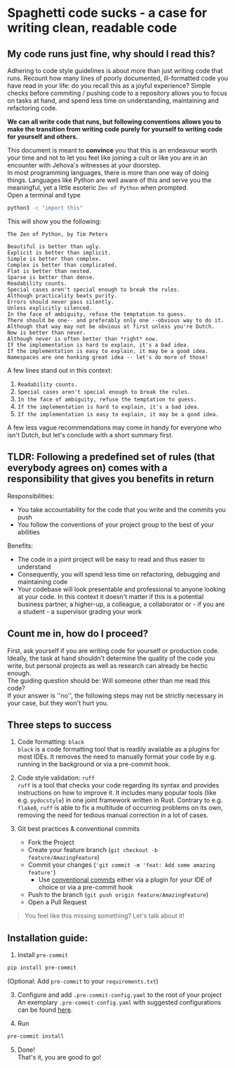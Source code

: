 # Spaghetti code sucks - a case for writing clean, readable code
## My code runs just fine, why should I read this?
Adhering to code style guidelines is about more than just writing code that runs. Recount how many lines of poorly documented, ill-formatted code you have read in your life: do you recall this as a joyful experience? Simple checks before commiting / pushing code to a repository allows you to focus on tasks at hand, and spend less time on understanding, maintaining and refactoring code.  
  
**We can all write code that runs, but following conventions allows you to make the transition from writing code purely for yourself to writing code for yourself and others.**

This document is meant to **convince** you that this is an endeavour worth your time and not to let you feel like joining a cult or like you are in an encounter with Jehova's witnesses at your doorstep.  
In most programming languages, there is more than one way of doing things.
Languages like Python are well aware of this and serve you the meaningful, yet a little esoteric ``Zen of Python`` when prompted.  
Open a terminal and type

```sh
python3 -c "import this"
```

This will show you the following:

```
The Zen of Python, by Tim Peters

Beautiful is better than ugly.
Explicit is better than implicit.
Simple is better than complex.
Complex is better than complicated.
Flat is better than nested.
Sparse is better than dense.
Readability counts.
Special cases aren't special enough to break the rules.
Although practicality beats purity.
Errors should never pass silently.
Unless explicitly silenced.
In the face of ambiguity, refuse the temptation to guess.
There should be one-- and preferably only one --obvious way to do it.
Although that way may not be obvious at first unless you're Dutch.
Now is better than never.
Although never is often better than *right* now.
If the implementation is hard to explain, it's a bad idea.
If the implementation is easy to explain, it may be a good idea.
Namespaces are one honking great idea -- let's do more of those!
```

A few lines stand out in this context:  
1. ``Readability counts.``
2. ``Special cases aren't special enough to break the rules.``
3. ``In the face of ambiguity, refuse the temptation to guess.``
4. ``If the implementation is hard to explain, it's a bad idea.``
5. ``If the implementation is easy to explain, it may be a good idea.``

A few less vague recommendations may come in handy for everyone who isn't Dutch, but let's conclude with a short summary first.

## TLDR: __Following a predefined set of rules (that everybody agrees on) comes with a responsibility that gives you benefits in return__

Responsibilities:
- You take accountability for the code that you write and the commits you push
- You follow the conventions of your project group to the best of your abilities

Benefits:
- The code in a joint project will be easy to read and thus easier to understand
- Consequently, you will spend less time on refactoring, debugging and maintaining code
- Your codebase will look presentable and professional to anyone looking at your code. In this context it doesn't matter if this is a potential business partner, a higher-up, a colleague, a collaborator or - if you are a student - a supervisor grading your work

## Count me in, how do I proceed?

First, ask yourself if you are writing code for yourself or production code.  
Ideally, the task at hand shouldn't determine the quality of the code you write, but personal projects as well as research can already be hectic enough.  
The guiding question should be: Will someone other than me read this code?  
If your answer is ''no'', the following steps may not be strictly necessary in your case, but they won't hurt you.

## Three steps to success
1. Code formatting: `black`  
`black` is a code formatting tool that is readily available as a plugins for most IDEs.
It removes the need to manually format your code by e.g. running in the background or via a pre-commit hook.

2. Code style validation: `ruff`  
`ruff` is a tool that checks your code regarding its syntax and provides instructions on how to improve it. It
includes many popular tools (like e.g. `pydocstyle`) in one joint framework written in Rust. Contrary to e.g. `flake8`,
`ruff` is able to fix a multitude of occurring problems on its own, removing the need for tedious manual correction in 
a lot of cases.

3. Git best practices & conventional commits
   - Fork the Project
   - Create your feature branch (`git checkout -b feature/AmazingFeature`)
   - Commit your changes (`'git commit -m 'feat: Add some amazing feature'`)
        - Use [conventional commits](https://www.conventionalcommits.org/en/v1.0.0/) either via a plugin for your IDE of choice or via a pre-commit hook 
   - Push to the branch (`git push origin feature/AmazingFeature`)
   - Open a Pull Request

>You feel like this missing something? Let's talk about it!

## Installation guide:
1. Install `pre-commit`
```sh
pip install pre-commit
```
(Optional: Add `pre-commit` to your `requirements.txt`)

3. Configure and add `.pre-commit-config.yaml` to the root of your project  
An exemplary `.pre-commit-config.yaml` with suggested configurations can be found [here](./.pre-commit-config.yaml).

4. Run
```sh
pre-commit install
```
5. Done!  
That's it, you are good to go!
